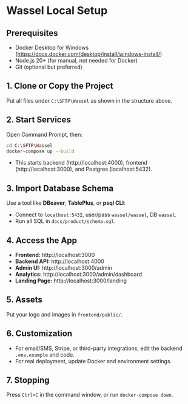 # Wassel Local Setup

## Prerequisites
- Docker Desktop for Windows (https://docs.docker.com/desktop/install/windows-install/)
- Node.js 20+ (for manual, not needed for Docker)
- Git (optional but preferred)

## 1. Clone or Copy the Project
Put all files under `C:\SFTP\Wassel` as shown in the structure above.

## 2. Start Services
Open Command Prompt, then:
```sh
cd C:\SFTP\Wassel
docker-compose up --build
```
- This starts backend (http://localhost:4000), frontend (http://localhost:3000), and Postgres (localhost:5432).

## 3. Import Database Schema
Use a tool like **DBeaver**, **TablePlus**, or **psql CLI**:
- Connect to `localhost:5432`, user/pass `wassel/wassel`, DB `wassel`.
- Run all SQL in `docs/product/schema.sql`.

## 4. Access the App
- **Frontend:** http://localhost:3000
- **Backend API:** http://localhost:4000
- **Admin UI:** http://localhost:3000/admin
- **Analytics:** http://localhost:3000/admin/dashboard
- **Landing Page:** http://localhost:3000/landing

## 5. Assets
Put your logo and images in `frontend/public/`.

## 6. Customization
- For email/SMS, Stripe, or third-party integrations, edit the backend `.env.example` and code.
- For real deployment, update Docker and environment settings.

## 7. Stopping
Press `Ctrl+C` in the command window, or run `docker-compose down`.
